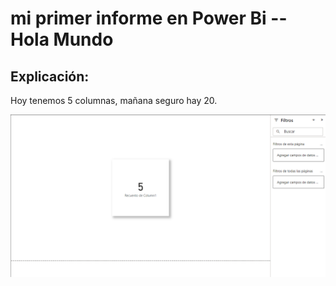 # mi primer informe en Power Bi -- Hola Mundo

## Explicación:

Hoy tenemos 5 columnas, mañana seguro hay 20.

![alt text](image.png)
